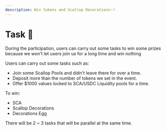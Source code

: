 ```yaml
---
description: Win tokens and Scallop Decorations✨!
---
```


# Task 🏅

During the participation, users can carry out some tasks to win some prizes because we won’t let users join us for a long time and win nothing

Users can carry out some tasks such as:

* Join some Scallop Pools and didn't leave there for over a time.&#x20;
* Deposit more than the number of tokens we set in the event.&#x20;
* Offer $1000 values locked to SCA/USDC Liquidity pools for a time.

To win:

* SCA
* Scallop Decorations
* Decorations Egg



There will be 2 \~ 3 tasks that will be parallel at the same time.
